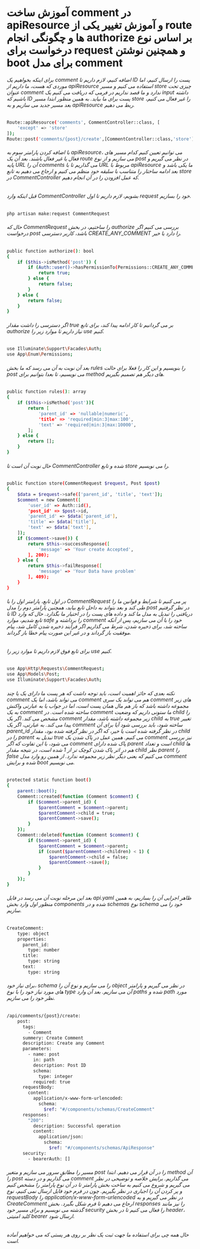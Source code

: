 # آموزش ساخت comment در apiResource و آموزش تغییر یکی از route ها و چگونگی انجام authorize بر اساس نوع درخواست برای request و همچنین نوشتن boot برای مدل comment

###### برای اینکه بخواهیم یک comment اضافه کنیم، لازم داریم تا ID پست را ارسال کنیم، اما موردی که هست، ما داریم از apiResource استفاده می کنیم و مسیر store چیزی تحت عنوان comment ندارد و ما قصد نداریم در فرمی که دریافت می کنیم یک input داشته باشیم که ID پست برای ما بیاید. به همین منظور ابتدا مسیر store را غیر فعال می کنیم، بعد مسیر جدید می سازیم و به apiResource ربط می دهیم.
```bash
Route::apiResource('comments', CommentController::class, [
    'except' => 'store'
]);
Route::post('comments/{post}/create',[CommentController::class,'store']);
```
###### با اضافه کردن پارامتر سوم به apiResource، می توانیم تعیین کنیم کدام مسیر های فعال یا غیر فعال باشند. بعد آن یک route می سازیم و از نوع post در نظر می گیریم و پایه URL آن را comments می گذاریم تا با URL مربوط با apiResource ما یکی باشد و بعد ادامه ساختار را متناسب با سلیقه خود منظم می کنیم و ارجاع می دهیم به تابع store در CommentController که عمل افزودن را  در آن انجام دهیم. 
###### قبل اینکه وارد CommentController بشویم، لازم داریم تا اول request خود را بسازیم.
```bash
php artisan make:request CommentRequest
```
###### حال که CommentRequest را ساختیم، در بخش authorize بررسی می کنیم اگر درخواست post باشد، کاربر دسترسی CREATE_ANY_COMMENT را دارد یا خیر.
```bash
public function authorize(): bool
{
    if ($this->isMethod('post')) {
        if (Auth::user()->hasPermissionTo(Permissions::CREATE_ANY_COMMENT)) {
            return true;
        } else {
            return false;
        }
    } else {
        return false;
    }
}
```
###### اگر دسترسی را داشت مقدار true بر می گردانیم تا کار ادامه پیدا کند، برای تابع authorize نیاز داریم تا موارد زیر را use کنیم.
```bash
use Illuminate\Support\Facades\Auth;
use App\Enum\Permissions;
```
###### بعد آن نوبت به آن می رسد که ما بخش rules را بنویسیم و این کار را فعلا برای حالت post می نویسیم، تا بعدا بتوانیم برای method های دیگر هم تصمیم بگیریم.
```bash
public function rules(): array
{
    if ($this->isMethod('post')){
        return [
            'parent_id' => 'nullable|numeric',
            'title' => 'required|min:3|max:100',
            'text' => 'required|min:3|max:10000',
        ];
    } else {
        return [];
    }
}
```
###### حال نوبت آن است تا CommentController شده و تابع store را می نویسیم.
```bash
public function store(CommentRequest $request, Post $post)
{
    $data = $request->safe(['parent_id', 'title', 'text']);
    $comment = new Comment([
        'user_id' => Auth::id(),
        'post_id' => $post->id,
        'parent_id' => $data['parent_id'],
        'title' => $data['title'],
        'text' => $data['text'],
    ]);
    if ($comment->save()) {
        return $this->successResponse([
            'message' => 'Your create Accepted',
        ], 200);
    } else {
        return $this->failResponse([
            'message' => 'Your Data have problem'
        ], 409);
    }
}
```
###### در اول تابع، پارامتر اول را با CommentRequest پر می کنیم تا شرایط و قوانین ما را طی کند و بعد بتواند به داخل تابع بیاید، همچنین پارامتر دوم را مدل post در نظر گرفتیم تا ID دریافتی را تبدیل به مدل ما کند و داده های پست را در اختیار ما بگذارد. حال که وارد تابع شدیم، موارد safe را برداشته و comment خود را با آن می سازیم، پس از آنکه ساخته شد، برای ذخیره شدن، شرط می گذاریم اگر فرآیند ذخیره شدن کامل شد، پیام موفقیت باز گرداند و در غیر این صورت پیام خطا باز گرداند.
###### برای تابع فوق لازم داریم تا موارد زیر را use کنیم.
```bash
use App\Http\Requests\CommentRequest;
use App\Models\Post;
use Illuminate\Support\Facades\Auth;
```
###### نکته بعدی که حائز اهمیت است، باید توجه داشت که هر پست ما دارای یک  یا چند comment می تواند باشد، اما یک comment هم می تواند یک سری comment های زیر مجموعه داشته باشد که باز هم مال همان پست است، اما در جواب یا به عبارتی واکنش به یک comment ساخته شده است. در comment ما ستونی داریم که وضعیت child را مشخص می کند. اگر یک comment زیر مجموعه داشته باشد، مقدار child به true تغییر پیدا می کند. به عبارتی، اگر یک comment ساخته شود، باید بررسی شود آیا برای آن parent_id در نظر گرفته شده است یا خیر، که اگر در نظر گرفته شده بود، مقدار child را در parent تبدیل به true می کنیم. همین عمل در پاک شدن یک comment نیز بررسی می شود، با این تفاوت که اگر comment پاک شده دارای parent است و تعداد child ها هم در اثر پاک شدن کوچک تر از 1 شده است، در نتیجه مقدار child نظر parent را false می کنیم که یعنی دیگر نظر زیر مجموعه ندارد. از همین رو وارد مدل comment شده و برایش boot می نویسیم.
```bash
protected static function boot()
{
    parent::boot();
    Comment::created(function (Comment $comment) {
        if ($comment->parent_id) {
            $parentComment = $comment->parent;
            $parentComment->child = true;
            $parentComment->save();
        }
    });
    Comment::deleted(function (Comment $comment) {
        if ($comment->parent_id) {
            $parentComment = $comment->parent;
            if (count($parentComment->children) < 1) {
                $parentComment->child = false;
                $parentComment->save();
            }
        }
    });
}
```
###### بعد این مرحله نوبت آن می رسد در فایل api.yaml ظاهر اجرایی آن را بسازیم، به همین منظور اول وارد بخش components شده و در schemas نوع schema خود را می سازیم.
```bash
CreateComment:
    type: object
    properties:
      parent_id:
        type: number
      title:
        type: string
      text:
        type: string
```
###### برای نیاز خود، schema را می سازیم و نوع آن را object در نظر می گیریم و پارامتر های مورد نیاز خود را با نوع type آن می سازیم. بعد آن وارد paths شده و path مورد نظر خود را می سازیم.
```bash
/api/comments/{post}/create:
    post:
      tags:
        - Comment
      summery: Create Comment
      description: Create any Comment
      parameters:
        - name: post
          in: path
          description: Post ID
          schema:
            type: integer
          required: true
      requestBody:
        content:
          application/x-www-form-urlencoded:
            schema:
              $ref: "#/components/schemas/CreateComment"
      responses:
        "200":
          description: Successful operation
          content:
            application/json:
              schema:
                $ref: "#/components/schemas/ApiResponse"
      security:
        - bearerAuth: []
```
###### مسیر را مطابق سرور می سازیم و متغیر post را در آن قرار می دهیم. ابتدا method آن را post می گذاریم و در دسته comment می گذاریم. برایش خلاصه و توضیحی در نظر می گیریم و شروع می کنیم به ساخت بخش پارامتر تا در آن نوع پارامتر را مشخص کنیم و پر کردن آن را اجباری در نظر بگیریم. چون در فرم خود فایل ارسال نمی کنیم، نوع requestBody را application/x-www-form-urlencoded در نظر می گیریم و به CreateComment ارجاع می دهیم تا فرم شکل بگیرد. بخش responses را نیز مانند گذشته می نویسیم و برای مسیر خود security را فعال می کنیم تا در بخش header، کلید امنیتی bearer ارسال شود.
###### حال همه چی برای استفاده ما جهت ثبت یک نظر بر روی هر پستی که می خواهیم آماده است.
